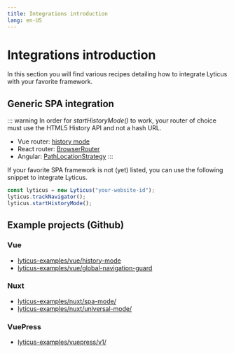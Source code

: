 ```yaml
---
title: Integrations introduction
lang: en-US
---
```


# Integrations introduction

In this section you will find various recipes detailing how to integrate Lyticus with your favorite framework.

## Generic SPA integration

::: warning
In order for _startHistoryMode()_ to work, your router of choice must use the HTML5 History API and not a hash URL.

- Vue router: [history mode](https://router.vuejs.org/guide/essentials/history-mode.html)
- React router: [BrowserRouter](https://reacttraining.com/react-router/web/api/BrowserRouter)
- Angular: [PathLocationStrategy](https://router.vuejs.org/guide/essentials/history-mode.html)
  :::

If your favorite SPA framework is not (yet) listed, you can use the following snippet to integrate Lyticus.

```javascript
const lyticus = new Lyticus("your-website-id");
lyticus.trackNavigator();
lyticus.startHistoryMode();
```

## Example projects (Github)

### Vue

- [lyticus-examples/vue/history-mode](https://github.com/byteboomers/lyticus-examples/tree/master/vue/history-mode)
- [lyticus-examples/vue/global-navigation-guard](https://github.com/byteboomers/lyticus-examples/tree/master/vue/global-navigation-guard)

### Nuxt

- [lyticus-examples/nuxt/spa-mode/](https://github.com/byteboomers/lyticus-examples/tree/master/nuxt/spa-mode)
- [lyticus-examples/nuxt/universal-mode/](https://github.com/byteboomers/lyticus-examples/tree/master/nuxt/universal-mode)

### VuePress

- [lyticus-examples/vuepress/v1/](https://github.com/byteboomers/lyticus-examples/tree/master/vuepress/v1)